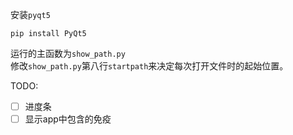 安装`pyqt5`

```shell
pip install PyQt5
```

运行的主函数为`show_path.py`</br>
修改`show_path.py`第八行`startpath`来决定每次打开文件时的起始位置。

TODO:

- [ ] 进度条
- [ ] 显示app中包含的免疫
